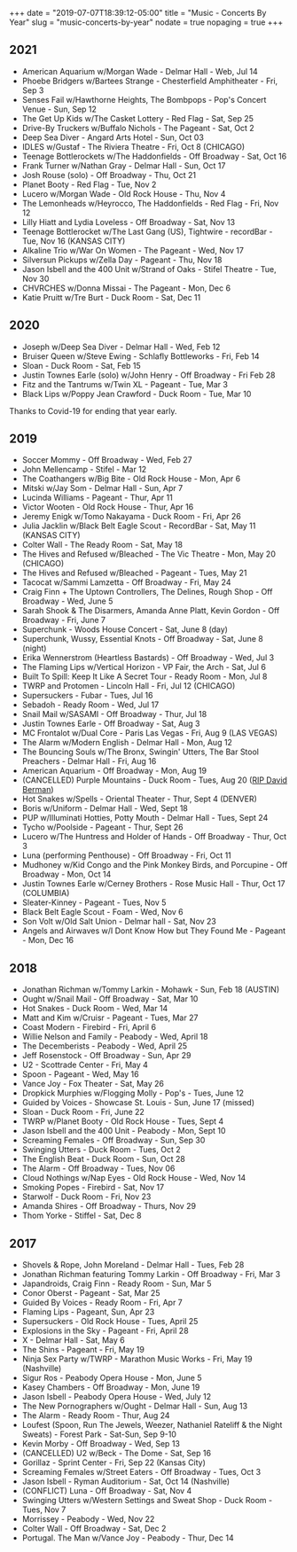 +++
date = "2019-07-07T18:39:12-05:00"
title = "Music - Concerts By Year"
slug = "music-concerts-by-year"
nodate = true
nopaging = true
+++

## 2021

* American Aquarium w/Morgan Wade - Delmar Hall - Web, Jul 14
* Phoebe Bridgers w/Bartees Strange - Chesterfield Amphitheater - Fri, Sep 3
* Senses Fail w/Hawthorne Heights, The Bombpops - Pop's Concert Venue - Sun, Sep 12
* The Get Up Kids w/The Casket Lottery - Red Flag - Sat, Sep 25
* Drive-By Truckers w/Buffalo Nichols - The Pageant - Sat, Oct 2
* Deep Sea Diver - Angard Arts Hotel - Sun, Oct 03
* IDLES w/Gustaf - The Riviera Theatre - Fri, Oct 8 (CHICAGO)
* Teenage Bottlerockets w/The Haddonfields - Off Broadway - Sat, Oct 16
* Frank Turner w/Nathan Gray - Delmar Hall - Sun, Oct 17
* Josh Rouse (solo) - Off Broadway - Thu, Oct 21
* Planet Booty - Red Flag - Tue, Nov 2
* Lucero w/Morgan Wade - Old Rock House - Thu, Nov 4
* The Lemonheads w/Heyrocco, The Haddonfields - Red Flag - Fri, Nov 12
* Lilly Hiatt and Lydia Loveless - Off Broadway - Sat, Nov 13
* Teenage Bottlerocket w/The Last Gang (US), Tightwire - recordBar - Tue, Nov 16 (KANSAS CITY)
* Alkaline Trio w/War On Women - The Pageant - Wed, Nov 17
* Silversun Pickups w/Zella Day - Pageant - Thu, Nov 18
* Jason Isbell and the 400 Unit w/Strand of Oaks - Stifel Theatre - Tue, Nov 30
* CHVRCHES w/Donna Missai - The Pageant - Mon, Dec 6
* Katie Pruitt w/Tre Burt - Duck Room - Sat, Dec 11

## 2020 

* Joseph w/Deep Sea Diver - Delmar Hall - Wed, Feb 12
* Bruiser Queen w/Steve Ewing - Schlafly Bottleworks - Fri, Feb 14
* Sloan - Duck Room - Sat, Feb 15
* Justin Townes Earle (solo) w/John Henry - Off Broadway - Fri Feb 28
* Fitz and the Tantrums w/Twin XL - Pageant - Tue, Mar 3
* Black Lips w/Poppy Jean Crawford - Duck Room - Tue, Mar 10

Thanks to Covid-19 for ending that year early.

## 2019

* Soccer Mommy - Off Broadway - Wed, Feb 27
* John Mellencamp - Stifel - Mar 12
* The Coathangers w/Big Bite - Old Rock House - Mon, Apr 6
* Mitski w/Jay Som - Delmar Hall - Sun, Apr 7
* Lucinda Williams - Pageant - Thur, Apr 11
* Victor Wooten - Old Rock House - Thur, Apr 16
* Jeremy Enigk w/Tomo Nakayama - Duck Room - Fri, Apr 26
* Julia Jacklin w/Black Belt Eagle Scout - RecordBar - Sat, May 11 (KANSAS CITY)
* Colter Wall - The Ready Room - Sat, May 18
* The Hives and Refused w/Bleached - The Vic Theatre - Mon, May 20 (CHICAGO)
* The Hives and Refused w/Bleached - Pageant - Tues, May 21
* Tacocat w/Sammi Lamzetta - Off Broadway - Fri, May 24
* Craig Finn + The Uptown Controllers, The Delines, Rough Shop - Off Broadway - Wed, June 5
* Sarah Shook & The Disarmers, Amanda Anne Platt, Kevin Gordon - Off Broadway - Fri, June 7
* Superchunk - Woods House Concert - Sat, June 8 (day)
* Superchunk, Wussy, Essential Knots - Off Broadway - Sat, June 8 (night)
* Erika Wennerstrom (Heartless Bastards) - Off Broadway - Wed, Jul 3
* The Flaming Lips w/Vertical Horizon - VP Fair, the Arch - Sat, Jul 6
* Built To Spill: Keep It Like A Secret Tour - Ready Room - Mon, Jul 8
* TWRP and Protomen - Lincoln Hall - Fri, Jul 12 (CHICAGO)
* Supersuckers - Fubar - Tues, Jul 16
* Sebadoh - Ready Room - Wed, Jul 17
* Snail Mail w/SASAMI - Off Broadway - Thur, Jul 18
* Justin Townes Earle - Off Broadway - Sat, Aug 3 
* MC Frontalot w/Dual Core - Paris Las Vegas - Fri, Aug 9 (LAS VEGAS)
* The Alarm w/Modern English - Delmar Hall - Mon, Aug 12
* The Bouncing Souls w/The Bronx, Swingin' Utters, The Bar Stool Preachers - Delmar Hall - Fri, Aug 16
* American Aquarium - Off Broadway - Mon, Aug 19
* (CANCELLED) Purple Mountains - Duck Room - Tues, Aug 20 ([RIP David Berman](https://www.dragcity.com/news/2019-08-12-call-me-from-albemarle))
* Hot Snakes w/Spells - Oriental Theater - Thur, Sept 4 (DENVER)
* Boris w/Uniform - Delmar Hall - Wed, Sept 18
* PUP w/Illuminati Hotties, Potty Mouth - Delmar Hall - Tues, Sept 24
* Tycho w/Poolside - Pageant - Thur, Sept 26
* Lucero w/The Huntress and Holder of Hands - Off Broadway - Thur, Oct 3
* Luna (performing Penthouse) - Off Broadway - Fri, Oct 11 
* Mudhoney w/Kid Congo and the Pink Monkey Birds, and Porcupine - Off Broadway - Mon, Oct 14
* Justin Townes Earle w/Cerney Brothers - Rose Music Hall - Thur, Oct 17 (COLUMBIA)
* Sleater-Kinney - Pageant - Tues, Nov 5
* Black Belt Eagle Scout - Foam - Wed, Nov 6
* Son Volt w/Old Salt Union - Delmar hall - Sat, Nov 23
* Angels and Airwaves w/I Dont Know How but They Found Me - Pageant - Mon, Dec 16

## 2018

* Jonathan Richman w/Tommy Larkin - Mohawk - Sun, Feb 18 (AUSTIN)
* Ought w/Snail Mail - Off Broadway - Sat, Mar 10 
* Hot Snakes - Duck Room - Wed, Mar 14
* Matt and Kim w/Cruisr - Pageant - Tues, Mar 27 
* Coast Modern - Firebird - Fri, April 6
* Willie Nelson and Family - Peabody - Wed, April 18
* The Decemberists - Peabody - Wed, April 25
* Jeff Rosenstock - Off Broadway - Sun, Apr 29
* U2 - Scottrade Center - Fri, May 4
* Spoon - Pageant - Wed, May 16
* Vance Joy - Fox Theater - Sat, May 26
* Dropkick Murphies w/Flogging Molly - Pop's - Tues, June 12
* Guided by Voices - Showcase St. Louis - Sun, June 17 (missed)
* Sloan - Duck Room - Fri, June 22
* TWRP w/Planet Booty - Old Rock House - Tues, Sept 4
* Jason Isbell and the 400 Unit - Peabody - Mon, Sept 10
* Screaming Females - Off Broadway - Sun, Sep 30
* Swinging Utters - Duck Room - Tues, Oct 2
* The English Beat - Duck Room - Sun, Oct 28
* The Alarm -  Off Broadway - Tues, Nov 06
* Cloud Nothings w/Nap Eyes - Old Rock House - Wed, Nov 14
* Smoking Popes - Firebird - Sat, Nov 17
* Starwolf - Duck Room - Fri, Nov 23
* Amanda Shires - Off Broadway - Thurs, Nov 29
* Thom Yorke - Stiffel - Sat, Dec 8

## 2017

* Shovels & Rope, John Moreland - Delmar Hall - Tues, Feb 28
* Jonathan Richman featuring Tommy Larkin - Off Broadway - Fri, Mar 3
* Japandroids, Craig Finn - Ready Room - Sun, Mar 5
* Conor Oberst - Pageant - Sat, Mar 25
* Guided By Voices - Ready Room - Fri, Apr 7
* Flaming Lips - Pageant, Sun, Apr 23
* Supersuckers - Old Rock House - Tues, April 25
* Explosions in the Sky - Pageant - Fri, April 28
* X - Delmar Hall - Sat, May 6
* The Shins - Pageant - Fri, May 19
* Ninja Sex Party w/TWRP - Marathon Music Works - Fri, May 19 (Nashville)
* Sigur Ros - Peabody Opera House - Mon, June 5
* Kasey Chambers - Off Broadway - Mon, June 19
* Jason Isbell - Peabody Opera House - Wed, July 12
* The New Pornographers w/Ought - Delmar Hall - Sun, Aug 13
* The Alarm - Ready Room - Thur, Aug 24
* Loufest (Spoon, Run The Jewels, Weezer, Nathaniel Rateliff & the Night Sweats) - Forest Park - Sat-Sun, Sep 9-10
* Kevin Morby - Off Broadway - Wed, Sep 13
* (CANCELLED) U2 w/Beck - The Dome - Sat, Sep 16
* Gorillaz - Sprint Center - Fri, Sep 22 (Kansas City)
* Screaming Females w/Street Eaters - Off Broadway - Tues, Oct 3
* Jason Isbell - Ryman Auditorium - Sat, Oct 14 (Nashville)
* (CONFLICT) Luna - Off Broadway - Sat, Nov 4
* Swinging Utters w/Western Settings and Sweat Shop - Duck Room - Tues, Nov 7
* Morrissey - Peabody - Wed, Nov 22
* Colter Wall - Off Broadway - Sat, Dec 2
* Portugal. The Man w/Vance Joy - Peabody - Thur, Dec 14
